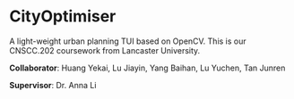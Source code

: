 # CityOptimiser

A light-weight urban planning TUI based on OpenCV.
This is our CNSCC.202 coursework from Lancaster University.

**Collaborator**: Huang Yekai, Lu Jiayin, Yang Baihan, Lu Yuchen, Tan Junren

**Supervisor**: Dr. Anna Li
